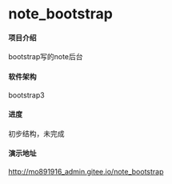 # note_bootstrap

#### 项目介绍

bootstrap写的note后台


#### 软件架构

bootstrap3
 

#### 进度

初步结构，未完成


#### 演示地址

http://mo891916_admin.gitee.io/note_bootstrap